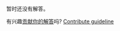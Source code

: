 
暂时还没有解答。

有兴趣[贡献你的解答](https://github.com/BFEdev/BFE.dev-solutions/blob/main/problem/jest-assertion_zh.md)吗? [Contribute guideline](https://github.com/BFEdev/BFE.dev-solutions#how-to-contribute)

